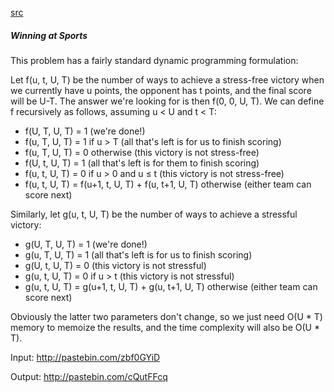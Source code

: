 [src](https://www.facebook.com/notes/facebook-hacker-cup/hacker-cup-2015-round-1-solutions/1047761065239794)

##### Winning at Sports

This problem has a fairly standard dynamic programming formulation:

Let f(u, t, U, T) be the number of ways to achieve a stress-free victory when we currently have u points, the opponent has t points, and the final score will be U-T. The answer we're looking for is then f(0, 0, U, T). We can define f recursively as follows, assuming u < U and t < T:
- f(U, T, U, T) = 1 (we're done!)
- f(u, T, U, T) = 1 if u > T (all that's left is for us to finish scoring)
- f(u, T, U, T) = 0 otherwise (this victory is not stress-free)
- f(U, t, U, T) = 1 (all that's left is for them to finish scoring)
- f(u, t, U, T) = 0 if u > 0 and u ≤ t (this victory is not stress-free)
- f(u, t, U, T) = f(u+1, t, U, T) + f(u, t+1, U, T) otherwise (either team can score next)

Similarly, let g(u, t, U, T) be the number of ways to achieve a stressful victory:

- g(U, T, U, T) = 1 (we're done!)
- g(u, T, U, T) = 1 (all that's left is for us to finish scoring)
- g(U, t, U, T) = 0 (this victory is not stressful)
- g(u, t, U, T) = 0 if u > t (this victory is not stressful)
- g(u, t, U, T) = g(u+1, t, U, T) + g(u, t+1, U, T) otherwise (either team can score next)

Obviously the latter two parameters don't change, so we just need O(U * T) memory to memoize the results, and the time complexity will also be O(U * T).

Input: http://pastebin.com/zbf0GYiD

Output: http://pastebin.com/cQutFFcq
